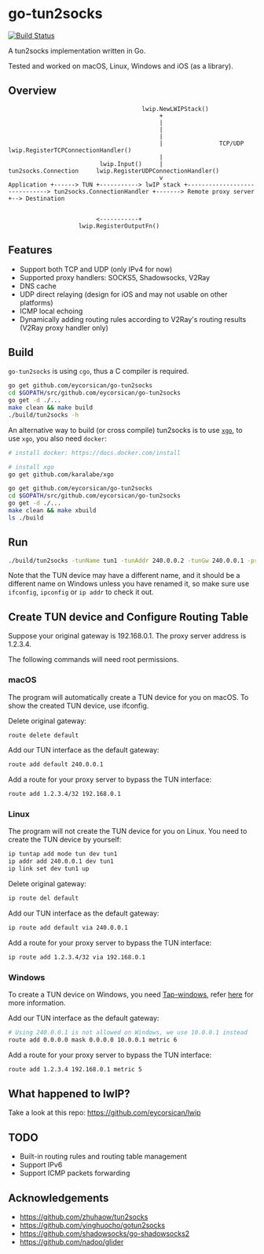 # go-tun2socks

[![Build Status](https://travis-ci.com/eycorsican/go-tun2socks.svg?branch=master)](https://travis-ci.com/eycorsican/go-tun2socks)

A tun2socks implementation written in Go.

Tested and worked on macOS, Linux, Windows and iOS (as a library).

## Overview

```
                                      lwip.NewLWIPStack()
                                           +
                                           |
                                           |
                                           |
                                           |                TCP/UDP             lwip.RegisterTCPConnectionHandler()
                                           |
                          lwip.Input()     |           tun2socks.Connection     lwip.RegisterUDPConnectionHandler()
                                           v
Application +------> TUN +-----------> lwIP stack +------------------------------> tun2socks.ConnectionHandler +-------> Remote proxy server +--> Destination


                         <-----------+
                    lwip.RegisterOutputFn()

```

## Features

- Support both TCP and UDP (only IPv4 for now)
- Supported proxy handlers: SOCKS5, Shadowsocks, V2Ray
- DNS cache
- UDP direct relaying (design for iOS and may not usable on other platforms)
- ICMP local echoing
- Dynamically adding routing rules according to V2Ray's routing results (V2Ray proxy handler only)

## Build

`go-tun2socks` is using `cgo`, thus a C compiler is required.

```sh
go get github.com/eycorsican/go-tun2socks
cd $GOPATH/src/github.com/eycorsican/go-tun2socks
go get -d ./...
make clean && make build
./build/tun2socks -h
```

An alternative way to build (or cross compile) tun2socks is to use [`xgo`](https://github.com/karalabe/xgo), to use `xgo`, you also need `docker`:

```sh
# install docker: https://docs.docker.com/install

# install xgo
go get github.com/karalabe/xgo

go get github.com/eycorsican/go-tun2socks
cd $GOPATH/src/github.com/eycorsican/go-tun2socks
go get -d ./...
make clean && make xbuild
ls ./build
```

## Run

```sh
./build/tun2socks -tunName tun1 -tunAddr 240.0.0.2 -tunGw 240.0.0.1 -proxyType socks -proxyServer 1.2.3.4:1086
```

Note that the TUN device may have a different name, and it should be a different name on Windows unless you have renamed it, so make sure use `ifconfig`, `ipconfig` or `ip addr` to check it out.

## Create TUN device and Configure Routing Table

Suppose your original gateway is 192.168.0.1. The proxy server address is 1.2.3.4.

The following commands will need root permissions.

### macOS

The program will automatically create a TUN device for you on macOS. To show the created TUN device, use ifconfig.

Delete original gateway:

```sh
route delete default
```

Add our TUN interface as the default gateway:

```sh
route add default 240.0.0.1
```

Add a route for your proxy server to bypass the TUN interface:

```sh
route add 1.2.3.4/32 192.168.0.1
```

### Linux

The program will not create the TUN device for you on Linux. You need to create the TUN device by yourself:

```sh
ip tuntap add mode tun dev tun1
ip addr add 240.0.0.1 dev tun1
ip link set dev tun1 up
```

Delete original gateway:

```sh
ip route del default
```

Add our TUN interface as the default gateway:

```sh
ip route add default via 240.0.0.1
```

Add a route for your proxy server to bypass the TUN interface:

```sh
ip route add 1.2.3.4/32 via 192.168.0.1
```

### Windows

To create a TUN device on Windows, you need [Tap-windows](https://openvpn.net/index.php/download/community-downloads.html), refer [here](https://code.google.com/archive/p/badvpn/wikis/tun2socks.wiki) for more information.

Add our TUN interface as the default gateway:

```sh
# Using 240.0.0.1 is not allowed on Windows, we use 10.0.0.1 instead
route add 0.0.0.0 mask 0.0.0.0 10.0.0.1 metric 6
```

Add a route for your proxy server to bypass the TUN interface:

```sh
route add 1.2.3.4 192.168.0.1 metric 5
```

## What happened to lwIP?

Take a look at this repo: https://github.com/eycorsican/lwip

## TODO
- Built-in routing rules and routing table management
- Support IPv6
- Support ICMP packets forwarding

## Acknowledgements
- https://github.com/zhuhaow/tun2socks
- https://github.com/yinghuocho/gotun2socks
- https://github.com/shadowsocks/go-shadowsocks2
- https://github.com/nadoo/glider
